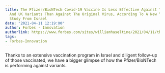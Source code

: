 ```yaml
---
title: The Pfizer/BioNTech Covid-19 Vaccine Is Less Effective Against The South African
  And UK Variants Than Against The Original Virus, According To A New “real-World”
  Study From Israel
date: "2021-04-11 12:19:00"
author: Forbes - Innovation
authorlink: https://www.forbes.com/sites/williamhaseltine/2021/04/11/the-pfizerbiontech-covid-19-vaccine-is-less-effective-against-the-south-african-and-uk-variants-than-against-the-original-virus-according-to-a-new-real-world-study-from-israel/
tags:
- Forbes-Innovation
---
```

Thanks to an extensive vaccination program in Israel and diligent follow-up of those vaccinated, we have a bigger glimpse of how the Pfizer/BioNTech is performing against variants.